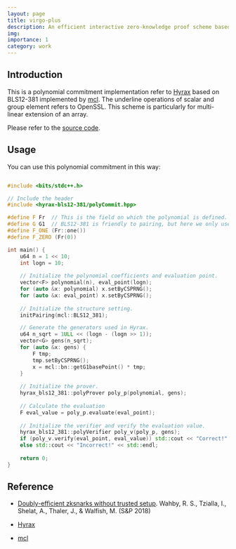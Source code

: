 ```yaml
---
layout: page
title: virgo-plus
description: An efficient interactive zero-knowledge proof scheme based on GKR in terms of unlayered circuit.
img: 
importance: 1
category: work
---
```


## Introduction
This is a polynomial commitment implementation refer to [Hyrax](https://eprint.iacr.org/2017/1132.pdf) based on BLS12-381 implemented by [mcl](https://github.com/herumi/mcl). The underline operations of scalar and group element refers to OpenSSL.
This scheme is particularly for multi-linear extension of an array.

Please refer to the [source code](https://github.com/TAMUCrypto/hyrax-bls12-381/).

## Usage
You can use this polynomial commitment in this way:
```C++

#include <bits/stdc++.h>

// Include the header
#include <hyrax-bls12-381/polyCommit.hpp>

#define F Fr  // This is the field on which the polynomial is defined.
#define G G1  // BLS12-381 is friendly to pairing, but here we only use G1.
#define F_ONE (Fr::one())
#define F_ZERO (Fr(0))

int main() {
    u64 n = 1 << 10;
    int logn = 10;
    
    // Initialize the polynomial coefficients and evaluation point.
    vector<F> polynomial(n), eval_point(logn);
    for (auto &x: polynomial) x.setByCSPRNG();
    for (auto &x: eval_point) x.setByCSPRNG();
    
    // Initialize the structure setting.
    initPairing(mcl::BLS12_381);

    // Generate the generators used in Hyrax.
    u64 n_sqrt = 1ULL << (logn - (logn >> 1));
    vector<G> gens(n_sqrt);
    for (auto &x: gens) {
        F tmp;
        tmp.setByCSPRNG();
        x = mcl::bn::getG1basePoint() * tmp;
    }
    
    // Initialize the prover.
    hyrax_bls12_381::polyProver poly_p(polynomial, gens);
    
    // Calculate the evaluation
    F eval_value = poly_p.evaluate(eval_point);
    
    // Initialize the verifier and verify the evaluation value.
    hyrax_bls12_381::polyVerifier poly_v(poly_p, gens);
    if (poly_v.verify(eval_point, eval_value)) std::cout << "Correct!" << std::endl;
    else std::cout << "Incorrect!" << std::endl;
    
    return 0;
}
```

## Reference
- [Doubly-efficient zksnarks without trusted setup](https://doi.org/10.1109/SP.2018.00060). Wahby, R. S., Tzialla, I., Shelat, A., Thaler, J., & Walfish, M. (S&P 2018)

- [Hyrax](https://github.com/hyraxZK/hyraxZK.git)

- [mcl](https://github.com/herumi/mcl)
